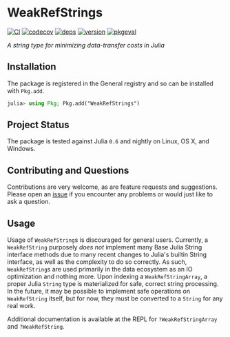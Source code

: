 
# WeakRefStrings

[![CI](https://github.com/JuliaData/WeakRefStrings.jl/workflows/CI/badge.svg)](https://github.com/JuliaData/WeakRefStrings.jl/actions?query=workflow%3ACI)
[![codecov](https://codecov.io/gh/JuliaData/WeakRefStrings.jl/branch/master/graph/badge.svg)](https://codecov.io/gh/JuliaData/WeakRefStrings.jl)
[![deps](https://juliahub.com/docs/WeakRefStrings/deps.svg)](https://juliahub.com/ui/Packages/WeakRefStrings/muGbw?t=2)
[![version](https://juliahub.com/docs/WeakRefStrings/version.svg)](https://juliahub.com/ui/Packages/WeakRefStrings/muGbw)
[![pkgeval](https://juliahub.com/docs/WeakRefStrings/pkgeval.svg)](https://juliahub.com/ui/Packages/WeakRefStrings/muGbw)

*A string type for minimizing data-transfer costs in Julia*

## Installation

The package is registered in the General registry and so can be installed with `Pkg.add`.

```julia
julia> using Pkg; Pkg.add("WeakRefStrings")
```

## Project Status

The package is tested against Julia `0.6` and nightly on Linux, OS X, and Windows.

## Contributing and Questions

Contributions are very welcome, as are feature requests and suggestions. Please open an
[issue][issues-url] if you encounter any problems or would just like to ask a question.

[codecov-img]: https://codecov.io/gh/JuliaData/WeakRefStrings.jl/branch/master/graph/badge.svg
[codecov-url]: https://codecov.io/gh/JuliaData/WeakRefStrings.jl

[issues-url]: https://github.com/JuliaData/WeakRefStrings.jl/issues

## Usage

Usage of `WeakRefString`s is discouraged for general users. Currently, a `WeakRefString` purposely _does not_ implement many Base Julia String interface methods due to many recent changes to Julia's builtin String interface, as well as the complexity to do so correctly. As such, `WeakRefString`s are used primarily in the data ecosystem as an IO optimization and nothing more. Upon indexing a `WeakRefStringArray`, a proper Julia `String` type is materialized for safe, correct string processing. In the future, it may be possible to implement safe operations on `WeakRefString` itself, but for now, they must be converted to a `String` for any real work.

Additional documentation is available at the REPL for `?WeakRefStringArray` and `?WeakRefString`.